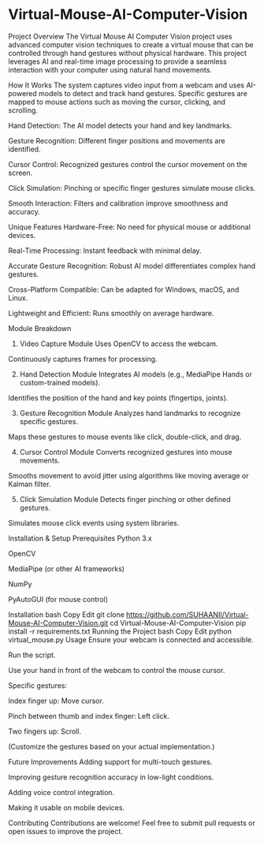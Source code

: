 ﻿# Virtual-Mouse-AI-Computer-Vision
Project Overview
The Virtual Mouse AI Computer Vision project uses advanced computer vision techniques to create a virtual mouse that can be controlled through hand gestures without physical hardware. This project leverages AI and real-time image processing to provide a seamless interaction with your computer using natural hand movements.

How It Works
The system captures video input from a webcam and uses AI-powered models to detect and track hand gestures. Specific gestures are mapped to mouse actions such as moving the cursor, clicking, and scrolling.

Hand Detection: The AI model detects your hand and key landmarks.

Gesture Recognition: Different finger positions and movements are identified.

Cursor Control: Recognized gestures control the cursor movement on the screen.

Click Simulation: Pinching or specific finger gestures simulate mouse clicks.

Smooth Interaction: Filters and calibration improve smoothness and accuracy.

Unique Features
Hardware-Free: No need for physical mouse or additional devices.

Real-Time Processing: Instant feedback with minimal delay.

Accurate Gesture Recognition: Robust AI model differentiates complex hand gestures.

Cross-Platform Compatible: Can be adapted for Windows, macOS, and Linux.

Lightweight and Efficient: Runs smoothly on average hardware.

Module Breakdown
1. Video Capture Module
Uses OpenCV to access the webcam.

Continuously captures frames for processing.

2. Hand Detection Module
Integrates AI models (e.g., MediaPipe Hands or custom-trained models).

Identifies the position of the hand and key points (fingertips, joints).

3. Gesture Recognition Module
Analyzes hand landmarks to recognize specific gestures.

Maps these gestures to mouse events like click, double-click, and drag.

4. Cursor Control Module
Converts recognized gestures into mouse movements.

Smooths movement to avoid jitter using algorithms like moving average or Kalman filter.

5. Click Simulation Module
Detects finger pinching or other defined gestures.

Simulates mouse click events using system libraries.

Installation & Setup
Prerequisites
Python 3.x

OpenCV

MediaPipe (or other AI frameworks)

NumPy

PyAutoGUI (for mouse control)

Installation
bash
Copy
Edit
git clone https://github.com/SUHAANII/Virtual-Mouse-AI-Computer-Vision.git
cd Virtual-Mouse-AI-Computer-Vision
pip install -r requirements.txt
Running the Project
bash
Copy
Edit
python virtual_mouse.py
Usage
Ensure your webcam is connected and accessible.

Run the script.

Use your hand in front of the webcam to control the mouse cursor.

Specific gestures:

Index finger up: Move cursor.

Pinch between thumb and index finger: Left click.

Two fingers up: Scroll.

(Customize the gestures based on your actual implementation.)

Future Improvements
Adding support for multi-touch gestures.

Improving gesture recognition accuracy in low-light conditions.

Adding voice control integration.

Making it usable on mobile devices.

Contributing
Contributions are welcome!
Feel free to submit pull requests or open issues to improve the project.

